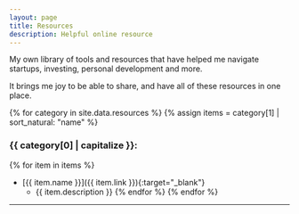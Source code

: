 ```yaml
---
layout: page
title: Resources
description: Helpful online resource
---
```


My own library of tools and resources that have helped me navigate startups, investing, personal development and more.

It brings me joy to be able to share, and have all of these resources in one place.

{% for category in site.data.resources %}
{% assign items = category[1] | sort_natural: "name" %}
### {{ category[0] | capitalize }}:
{% for item in items %}
* [{{ item.name }}]({{ item.link }}){:target="_blank"}
  * {{ item.description }}
{% endfor %}
{% endfor %}

---
